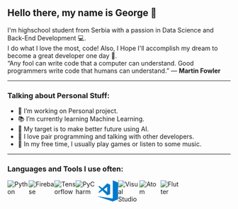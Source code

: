 ## Hello there, my name is George  👋

I'm highschool student from Serbia with a passion in Data Science and Back-End Development :computer:.  </br>
I do what I love the most, code! Also, I Hope I'll accomplish my dream to become a great developer one day :raised_hands:. </br> 
“Any fool can write code that a computer can understand. Good programmers write code that humans can understand.” ― **Martin Fowler**
___

### Talking about Personal Stuff:
+ :wrench: I’m working on Personal project.
+ :books: I’m currently learning Machine Learning.
+ :dart: My target is to make better future using AI.
+  :dancers: I love pair programming and talking with other developers.
+ :high_brightness: In my free time, I usually play games or listen to some music.

___

### Languages and Tools I use often:
<img align="left" alt="Python" width="48px" src="https://upload.wikimedia.org/wikipedia/commons/thumb/c/c3/Python-logo-notext.svg/1200px-Python-logo-notext.svg.png" />
<img align="left" alt="Firebase" width="58px" src="https://www.shareicon.net/data/512x512/2016/07/08/117548_google_512x512.png" />
<img align="left" alt="Tensorflow" width="48px" src="https://avatars0.githubusercontent.com/u/15658638?s=200&v=4" />
<img align="left" alt="PyCharm" width="48px" src="https://dashboard.snapcraft.io/site_media/appmedia/2017/11/PyCharmCore256.png" />
<img align="left" alt="Visual Studio Code" width="48px" src="https://raw.githubusercontent.com/github/explore/80688e429a7d4ef2fca1e82350fe8e3517d3494d/topics/visual-studio-code/visual-studio-code.png" />
<img align="left" alt="Visual Studio" width="48px" src="https://www.iconarchive.com/download/i98390/dakirby309/simply-styled/Microsoft-Visual-Studio.ico" />
<img align="left" alt="Atom" width="48px" src="https://external-content.duckduckgo.com/iu/?u=https%3A%2F%2Fupload.wikimedia.org%2Fwikipedia%2Fcommons%2Fe%2Fe2%2FAtom_1.0_icon.png&f=1&nofb=1" />
<img align="left" alt="Flutter" width="42px" src="https://strattonapps.com/wp-content/uploads/2020/02/flutter-logo-5086DD11C5-seeklogo.com_.png" />
